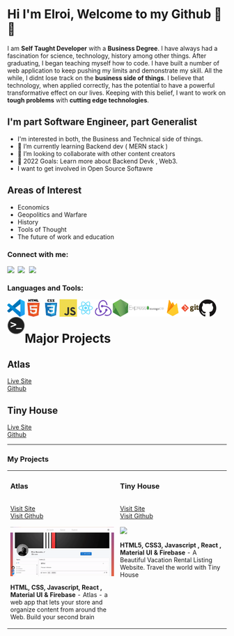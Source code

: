 # Hi I'm Elroi, Welcome to my Github 🥳🥳

I am **Self Taught Developer** with a **Business Degree**. I have always had a fascination
for science, technology, history among other things. After graduating, I began teaching myself how to code.
I have built a number of web application to keep pushing my limits and demonstrate my skill. 
All the while, I didnt lose track on the **business side of things**. I believe that technology, when applied correctly, has the potential to have a powerful 
transformative effect on our lives. Keeping with this belief, I want to work on **tough problems** with **cutting edge technologies**. 

<!-- My journey in brief
June 2017 --- March 2020 earned my business degree 
( Felt dissatisfied with potential careers during the last 3 months of college )
( I conclueded that finance/consulting was not for me; decided to switch to tech )
April 2020 -- July 2020 started learning the math required for data science ( linear algebra, probobility .....)
August 2020 -- October 2020 started learning Python on a borrowed device ( enjoyed this more than the math )
November 2020 -- March 2021 Forced myself to learn Algorithms ( all the while not enjoying it -- although I must say I leant a TON )
April 2021 -- present ...... Decided to learn Web Developement instead ( I stuck with it ) built a couple portfolio projects along the way. 
Presently .... learning Backend Dev ( Node js ) in a hurry 
 -->
 
## I'm part Software Engineer, part Generalist
- I'm interested in both, the Business and Technical side of things.
- 🌱 I’m currently learning Backend dev ( MERN stack )
- 👯 I’m looking to collaborate with other content creators
- 🥅 2022 Goals: Learn more about Backend Devk , Web3. 
- I want to get involved in Open Source Softawre

## Areas of Interest 
- Economics
- Geopolitics and Warfare
- History 
- Tools of Thought 
- The future of work and education  
### Connect with me:

<a href="https://www.linkedin.com/in/elroinoronha/">
  <img align="left" width="24px" src="https://cdn.jsdelivr.net/npm/simple-icons@v3/icons/linkedin.svg"  />
</a>
<a href="https://twitter.com/ElroiNoronha">
  <img align="left" width="26px" src="https://cdn.jsdelivr.net/npm/simple-icons@v3/icons/twitter.svg" />
</a>
<a href="mailto:elroinoronha2@gmail.com">
  <img align="left" width="26px" src="https://cdn.jsdelivr.net/npm/simple-icons@v3/icons/gmail.svg" />
</a>

<br/>

###  Languages and Tools:

<div> 
<img align="left" alt="Visual Studio Code" width="40px" src="https://raw.githubusercontent.com/github/explore/80688e429a7d4ef2fca1e82350fe8e3517d3494d/topics/visual-studio-code/visual-studio-code.png" />
<img align="left" alt="HTML5" width="40px" src="https://raw.githubusercontent.com/github/explore/80688e429a7d4ef2fca1e82350fe8e3517d3494d/topics/html/html.png" />
<img align="left" alt="CSS3" width="40px" src="https://raw.githubusercontent.com/github/explore/80688e429a7d4ef2fca1e82350fe8e3517d3494d/topics/css/css.png" />
<img align="left" alt="JavaScript" width="40px" src="https://raw.githubusercontent.com/github/explore/80688e429a7d4ef2fca1e82350fe8e3517d3494d/topics/javascript/javascript.png" />
<img align="left" alt="React" width="40px" src="https://raw.githubusercontent.com/github/explore/80688e429a7d4ef2fca1e82350fe8e3517d3494d/topics/react/react.png" />
<img align="left" alt="Redux" width="40px" src="https://raw.githubusercontent.com/github/explore/80688e429a7d4ef2fca1e82350fe8e3517d3494d/topics/redux/redux.png" />
<img align="left" alt="Node.js" width="40px" src="https://raw.githubusercontent.com/github/explore/80688e429a7d4ef2fca1e82350fe8e3517d3494d/topics/nodejs/nodejs.png" />
<img align="left" alt="Express" width="40px" src="https://raw.githubusercontent.com/github/explore/80688e429a7d4ef2fca1e82350fe8e3517d3494d/topics/express/express.png" />
<img align="left" alt="MongoDB" width="40px" src="https://raw.githubusercontent.com/github/explore/80688e429a7d4ef2fca1e82350fe8e3517d3494d/topics/mongodb/mongodb.png" />
<img align="left" alt="Firebase" width="40px" src="https://raw.githubusercontent.com/github/explore/80688e429a7d4ef2fca1e82350fe8e3517d3494d/topics/firebase/firebase.png" />
<img align="left" alt="Git" width="40px" src="https://raw.githubusercontent.com/github/explore/80688e429a7d4ef2fca1e82350fe8e3517d3494d/topics/git/git.png" />
<img align="left" alt="GitHub" width="40px" src="https://raw.githubusercontent.com/github/explore/78df643247d429f6cc873026c0622819ad797942/topics/github/github.png" />
<img align="left" alt="Terminal" width="40px" src="https://raw.githubusercontent.com/github/explore/80688e429a7d4ef2fca1e82350fe8e3517d3494d/topics/terminal/terminal.png" />
  </div>


<br />
<br />


# Major Projects

## Atlas 
[Live Site](https://atlas-clone.herokuapp.com/)  
[Github](https://github.com/elroi99/atlas-clone)  


## Tiny House
[Live Site](https://tiny-house-clone.herokuapp.com)  
[Github](https://github.com/elroi99/tinyHouse)  

---


### My Projects 
<article>
      <div>
  <div>
<table>
  <tbody><tr>
    <td width="33%" valign="top">
      <h3> Atlas </h3>
        <br>
        <span><a href="https://atlas-clone.herokuapp.com/" rel="nofollow">Visit Site</a></span>
        <br/>
        <span><a href="https://github.com/elroi99/atlas-clone" rel="nofollow">Visit Github</a></span>
        <br/>
        <br/>
        <a href="https://atlas-clone.herokuapp.com/" rel="nofollow">
            <img src="https://github.com/elroi99/elroi99/blob/main/atlas%20short%20demo%20cropped%20gif.gif" width="100%" alt="Cronofy.tech" data-canonical-src="https://media0.giphy.com/media/3sbVyKmXxkxvaitZUo/giphy.gif" style="max-width:100%;">
        </a>
        <p><strong>HTML, CSS, Javascript, React , Material UI &amp; Firebase  </strong> - Atlas - a web app that lets your store and organize content from around the Web. Build your second brain </p>
    </td>
    <td width="33%" valign="top">
      <h3> Tiny House</h3>
        <br/>
        <span> <a href="https://tiny-house-clone.herokuapp.com/" rel="nofollow">Visit Site</a></span>
        <br/>
        <span> <a href="https://github.com/elroi99/tinyHouse" rel="nofollow">Visit Github</a></span>
        <br/>
        <br/>
        <a href="https://www.ibrahimgurhan.com" rel="nofollow">
            <img src="https://github.com/elroi99/elroi99/blob/main/tiny%20hosue%20short%20demo%20cropped%20gif.gif" style="max-width:100%;">
        </a>
        <p><strong>HTML5, CSS3, Javascript , React , Material UI &amp; Firebase  </strong> - A Beautiful Vacation Rental Listing Website. Travel the world with Tiny House </p>
    </td>
  </tr>
</tbody></table>
</article>
      </div>
  </div>







